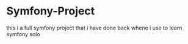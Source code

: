 # Symfony-Project
this i a full symfony project that i have done back whene i use to learn symfony solo
